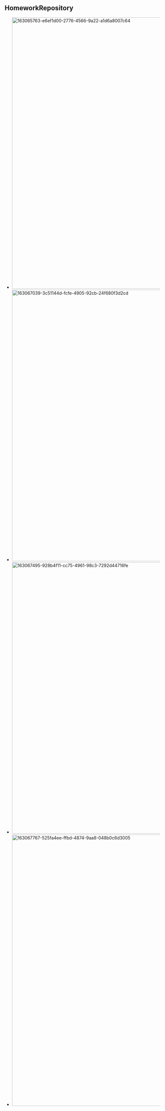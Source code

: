 ## HomeworkRepository

- <img width="880" alt="163065763-e6ef1d00-2776-4566-9a22-a1d6a8007c64" src="https://user-images.githubusercontent.com/93338158/163386267-467cf36f-0e78-408f-a288-53f403b9a3ac.png">
- <img width="880" alt="163067039-3c51144d-fcfe-4905-92cb-24f680f3d2cd" src="https://user-images.githubusercontent.com/93338158/163386256-2bf63e3d-402d-4555-a8dc-913a58a3c3b1.png">
- <img width="880" alt="163067495-928b4f11-cc75-4961-98c3-7292d44716fe" src="https://user-images.githubusercontent.com/93338158/163386278-d515cc9d-1ee8-4c80-9561-7768a810359b.png">
- <img width="880" alt="163067767-525fa4ee-ffbd-4874-9aa8-048b0c6d3005" src="https://user-images.githubusercontent.com/93338158/163386283-e9ea5453-4a66-4918-9bed-6fb6d9f728d3.png">

